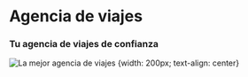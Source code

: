 # Agencia de viajes
### Tu agencia de viajes de confianza

![La mejor agencia de viajes](https://obezeq.github.io/primera-web-digitalizacion/assets/avion.png "La mejor agencia de viajes") {width: 200px; text-align: center}
